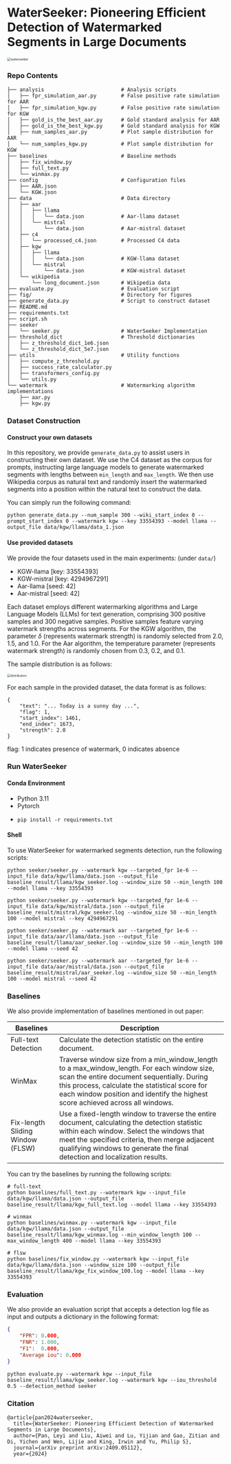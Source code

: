 # WaterSeeker: Pioneering Efficient Detection of Watermarked Segments in Large Documents

<img src="image/waterseeker.png" alt="waterseeker" style="zoom:50%;" />

### Repo Contents

```
├── analysis                         # Analysis scripts
│   ├── fpr_simulation_aar.py        # False positive rate simulation for AAR
│   ├── fpr_simulation_kgw.py        # False positive rate simulation for KGW
│   ├── gold_is_the_best_aar.py      # Gold standard analysis for AAR
│   ├── gold_is_the_best_kgw.py      # Gold standard analysis for KGW
│   ├── num_samples_aar.py           # Plot sample distribution for AAR
│   └── num_samples_kgw.py           # Plot sample distribution for KGW
├── baselines                        # Baseline methods
│   ├── fix_window.py              
│   ├── full_text.py               
│   └── winmax.py                  
├── config                           # Configuration files
│   ├── AAR.json                   
│   └── KGW.json                   
├── data                             # Data directory
│   ├── aar                        
│   │   ├── llama                  
│   │   │   └── data.json			 # Aar-llama dataset
│   │   └── mistral                
│   │       └── data.json            # Aar-mistral dataset
│   ├── c4                         
│   │   └── processed_c4.json        # Processed C4 data
│   ├── kgw                        
│   │   ├── llama                  
│   │   │   └── data.json            # KGW-llama dataset
│   │   └── mistral               
│   │       └── data.json            # KGW-mistral dataset
│   └── wikipedia                  
│       └── long_document.json       # Wikipedia data
├── evaluate.py                      # Evaluation script
├── fig/                             # Directory for figures
├── generate_data.py                 # Script to construct dataset
├── README.md                     
├── requirements.txt               
├── script.sh                      
├── seeker                         
│   └── seeker.py                    # WaterSeeker Implementation
├── threshold_dict                   # Threshold dictionaries
│   ├── z_threshold_dict_1e6.json  
│   └── z_threshold_dict_5e7.json  
├── utils                            # Utility functions
│   ├── compute_z_threshold.py     
│   ├── success_rate_calculator.py   
│   ├── transformers_config.py    
│   └── utils.py                   
└── watermark                        # Watermarking algorithm implementations
    ├── aar.py                     
    ├── kgw.py                     
```

### Dataset Construction

#### Construct your own datasets

In this repository, we provide `generate_data.py` to assist users in constructing their own dataset. We use the C4 dataset as the corpus for prompts, instructing large language models to generate watermarked segments with lengths between `min_length` and `max_length`. We then use Wikipedia corpus as natural text and randomly insert the watermarked segments into a position within the natural text to construct the data.

You can simply run the following command:

```shell
python generate_data.py --num_sample 300 --wiki_start_index 0 --prompt_start_index 0 --watermark kgw --key 33554393 --model llama --output_file data/kgw/llama/data_1.json
```

#### Use provided datasets

We provide the four datasets used in the main experiments: (under `data/`)

- KGW-llama  [key: 33554393]
- KGW-mistral [key: 4294967291]
- Aar-llama [seed: 42]
- Aar-mistral [seed: 42]

Each dataset employs different watermarking algorithms and Large Language Models (LLMs) for text generation, comprising 300 positive samples and 300 negative samples. Positive samples feature varying watermark strengths across segments. For the KGW algorithm, the parameter $\delta$ (represents watermark strength) is randomly selected from 2.0, 1.5, and 1.0. For the Aar algorithm, the temperature parameter (represents watermark strength) is randomly chosen from 0.3, 0.2, and 0.1.

The sample distribution is as follows:

<img src="image/distribution.png" alt="distribution" style="zoom:50%;" />

For each sample in the provided dataset, the data format is as follows:

```
{
    "text": "... Today is a sunny day ...",
    "flag": 1, 
    "start_index": 1461,
    "end_index": 1673,
    "strength": 2.0
}
```

flag: 1 indicates presence of watermark, 0 indicates absence

### Run WaterSeeker

#### Conda Environment

- Python 3.11
- Pytorch
- ```
  pip install -r requirements.txt
  ```

#### Shell

To use WaterSeeker for watermarked segments detection, run the following scripts:

```shell
python seeker/seeker.py --watermark kgw --targeted_fpr 1e-6 --input_file data/kgw/llama/data.json --output_file baseline_result/llama/kgw_seeker.log --window_size 50 --min_length 100 --model llama --key 33554393
```

```
python seeker/seeker.py --watermark kgw --targeted_fpr 1e-6 --input_file data/kgw/mistral/data.json --output_file baseline_result/mistral/kgw_seeker.log --window_size 50 --min_length 100 --model mistral --key 4294967291
```

```shell
python seeker/seeker.py --watermark aar --targeted_fpr 1e-6 --input_file data/aar/llama/data.json --output_file baseline_result/llama/aar_seeker.log --window_size 50 --min_length 100 --model llama --seed 42
```

```shell
python seeker/seeker.py --watermark aar --targeted_fpr 1e-6 --input_file data/aar/mistral/data.json --output_file baseline_result/mistral/aar_seeker.log --window_size 50 --min_length 100 --model mistral --seed 42
```

### Baselines

We also provide implementation of baselines mentioned in out paper:

| Baselines                        | Description                                                                                                                                                                                                                                                                  |
| -------------------------------- | ---------------------------------------------------------------------------------------------------------------------------------------------------------------------------------------------------------------------------------------------------------------------------- |
| Full-text Detection              | Calculate the detection statistic on the entire document.                                                                                                                                                                                                                    |
| WinMax                           | Traverse window size from a min_window_length to a max_window_length. For each window size, scan the entire document sequentially. During this process, calculate the statistical score for each window position and identify the highest score achieved across all windows. |
| Fix-length Sliding Window (FLSW) | Use a fixed-length window to traverse the entire document, calculating the detection statistic within each window. Select the windows that meet the specified criteria, then merge adjacent qualifying windows to generate the final detection and localization results.     |

You can try the baselines by running the following scripts:

```shell
# full-text
python baselines/full_text.py --watermark kgw --input_file data/kgw/llama/data.json --output_file baseline_result/llama/kgw_full_text.log --model llama --key 33554393

# winmax
python baselines/winmax.py --watermark kgw --input_file data/kgw/llama/data.json --output_file baseline_result/llama/kgw_winmax.log --min_window_length 100 --max_window_length 400 --model llama --key 33554393

# flsw
python baselines/fix_window.py --watermark kgw --input_file data/kgw/llama/data.json --window_size 100 --output_file baseline_result/llama/kgw_fix_window_100.log --model llama --key 33554393
```

### Evaluation

We also provide an evaluation script that accepts a detection log file as input and outputs a dictionary in the following format:

```json
{
	"FPR": 0.000,
	"FNR": 1.000,
	"F1":  0.000,
	"Average iou": 0.000
}
```

```shell
python evaluate.py --watermark kgw --input_file baseline_result/llama/kgw_seeker.log --watermark kgw --iou_threshold 0.5 --detection_method seeker
```

### Citation

```
@article{pan2024waterseeker,
  title={WaterSeeker: Pioneering Efficient Detection of Watermarked Segments in Large Documents},
  author={Pan, Leyi and Liu, Aiwei and Lu, Yijian and Gao, Zitian and Di, Yichen and Wen, Lijie and King, Irwin and Yu, Philip S},
  journal={arXiv preprint arXiv:2409.05112},
  year={2024}
```
